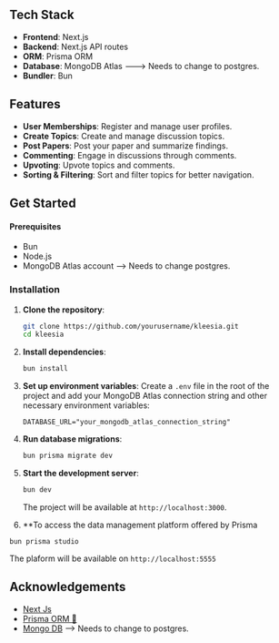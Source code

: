 ## Tech Stack

- **Frontend**: Next.js
- **Backend**: Next.js API routes
- **ORM**: Prisma ORM
- **Database**: MongoDB Atlas ---> Needs to change to postgres. 
- **Bundler**: Bun

## Features

- **User Memberships**: Register and manage user profiles.
- **Create Topics**: Create and manage discussion topics.
- **Post Papers**: Post your paper and summarize findings.  
- **Commenting**: Engage in discussions through comments.
- **Upvoting**: Upvote topics and comments. 
- **Sorting & Filtering**: Sort and filter topics for better navigation.


## Get Started


#### Prerequisites

- Bun
- Node.js
- MongoDB Atlas account --> Needs to change postgres. 

### Installation

1. **Clone the repository**:
   ```bash
   git clone https://github.com/yourusername/kleesia.git
   cd kleesia
   ```

2. **Install dependencies**:
   ```bash
   bun install
   ```

3. **Set up environment variables**:
   Create a `.env` file in the root of the project and add your MongoDB Atlas connection string and other necessary environment variables:
   ```plaintext
   DATABASE_URL="your_mongodb_atlas_connection_string"
   ```

4. **Run database migrations**:
   ```bash
   bun prisma migrate dev
   ```

5. **Start the development server**:
   ```bash
   bun dev
   ```

   The project will be available at `http://localhost:3000`.

6. **To access the data management platform offered by Prisma

```
bun prisma studio
```
The plaform will be available on `http://localhost:5555`


## Acknowledgements

 - [Next Js](https://nextjs.org/docs)
 - [Prisma ORM  🚀](https://www.prisma.io/docs)
 - [Mongo DB](https://www.mongodb.com/docs/atlas) --> Needs to change to postgres. 
 

